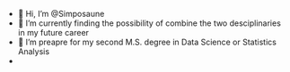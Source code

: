 - 👋 Hi, I’m @Simposaune
- 🌱 I’m currently finding the possibility of combine the two desciplinaries in my future career
- 💞️ I’m preapre for my second M.S. degree in Data Science or Statistics Analysis
- 

<!---
Simposaune-yhgao/Simposaune-yhgao is a ✨ special ✨ repository because its `README.md` (this file) appears on your GitHub profile.
You can click the Preview link to take a look at your changes.
--->
